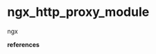 # ngx_http_proxy_module

ngx

**references**

[^1]:http://nginx.org/en/docs/http/ngx_http_proxy_module.html#proxy_pass
